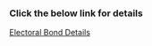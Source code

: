 ### Click the below link for details
[Electoral Bond Details](https://princekf.github.io/electoral-bond/)
